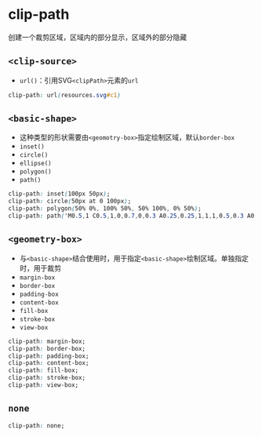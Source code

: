 # clip-path

创建一个裁剪区域，区域内的部分显示，区域外的部分隐藏

## `<clip-source>`

* `url()`：引用SVG`<clipPath>`元素的`url`

```css
clip-path: url(resources.svg#c1)
```

## `<basic-shape>`

* 这种类型的形状需要由`<geomotry-box>`指定绘制区域，默认`border-box`
* `inset()`
* `circle()`
* `ellipse()`
* `polygon()`
* `path()`

```css
clip-path: inset(100px 50px);
clip-path: circle(50px at 0 100px);
clip-path: polygon(50% 0%, 100% 50%, 50% 100%, 0% 50%);
clip-path: path('M0.5,1 C0.5,1,0,0.7,0,0.3 A0.25,0.25,1,1,1,0.5,0.3 A0.25,0.25,1,1,1,1,0.3 C1,0.7,0.5,1,0.5,1 Z');
```

## `<geometry-box>`

* 与`<basic-shape>`结合使用时，用于指定`<basic-shape>`绘制区域。单独指定时，用于裁剪
* `margin-box`
* `border-box`
* `padding-box`
* `content-box`
* `fill-box`
* `stroke-box`
* `view-box`

```css
clip-path: margin-box;
clip-path: border-box;
clip-path: padding-box;
clip-path: content-box;
clip-path: fill-box;
clip-path: stroke-box;
clip-path: view-box;
```

## `none`

```css
clip-path: none;
```

